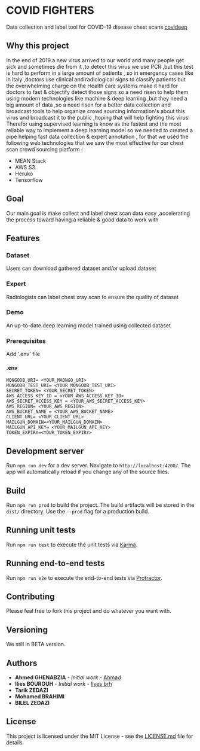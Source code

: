 # COVID FIGHTERS

Data collection and label tool for COVID-19 disease chest scans [covideep](http://www.covideep.net/)

## Why this project

In the end of 2019 a new virus arrived to our world and many people get sick and sometimes die from it ,to detect this virus we use PCR ,but this test is hard to perform in a large amount of patients , so in emergency cases like in italy ,doctors use clinical and radiological signs to classify patients but the overwhelming charge on the Health care systems make it hard for doctors to fast & objectify detect those signs so a need risen to help them using modern technologies like machine & deep learning ,but they need a big amount of data ,so a need risen for a better data collection and broadcast tools to help organize crowd sourcing information's about this virus and broadcast it to the public ,hoping that will help fighting this virus.
Therefor using supervised learning is know as the fastest and the most reliable way to implement a deep learning model so we needed to created a pipe helping fast data collection & expert annotation , for that we used the following web technologies that we saw the most effective for our chest scan crowd sourcing platform :
- MEAN Stack
- AWS S3
- Heruko
- Tensorflow

## Goal
Our main goal is make collect and label chest scan data easy ,accelerating the process toward having a reliable & good data to work with

## Features

 ### Dataset
   Users can download gathered dataset and/or upload dataset
 ### Expert
   Radiologists can label chest xray scan to ensure the quality of dataset 
 ### Demo
  An up-to-date deep learning model trained using collected dataset 

### Prerequisites

Add '.env' file 

#### .env

```
MONGODB_URI= <YOUR_MAONGO_URI>
MONGODB_TEST_URI= <YOUR_MONGODB_TEST_URI>
SECRET_TOKEN= <YOUR_SECRET_TOKEN>
AWS_ACCESS_KEY_ID = <YOUR_AWS_ACCESS_KEY_ID>
AWS_SECRET_ACCESS_KEY = <YOUR_AWS_SECRET_ACCESS_KEY>
AWS_REGION= <YOUR_AWS_REGION>
AWS_BUCKET_NAME = <YOUR_AWS_BUCKET_NAME>
CLIENT_URL= <YOUR_CLIENT_URL>
MAILGUN_DOMAIN=<YOUR_MAILGUN_DOMAIN>
MAILGUN_API_KEY= <YOUR_MAILGUN_API_KEY> 
TOKEN_EXPIRY=<YOUR_TOKEN_EXPIRY>
```

## Development server

Run `npm run dev` for a dev server. Navigate to `http://localhost:4200/`. The app will automatically reload if you change any of the source files.

## Build

Run `npm run prod` to build the project. The build artifacts will be stored in the `dist/` directory. Use the `--prod` flag for a production build.

## Running unit tests

Run `npm run test` to execute the unit tests via [Karma](https://karma-runner.github.io).

## Running end-to-end tests

Run `npm run e2e` to execute the end-to-end tests via [Protractor](http://www.protractortest.org/).

## Contributing

Please feal free to fork this project and do whatever you want with.

## Versioning

We still in BETA version.

## Authors

* **Ahmed GHENABZIA** - *Initial work* - [Ahmad](https://github.com/ahmed3991)
* **Ilies BOUROUH** - *Initial work* - [Ilyes brh](https://github.com/ilyesbrh)
* **Tarik ZEDAZI** 
* **Mohamed BRAHIMI** 
* **BILEL ZEDAZI**

## License

This project is licensed under the MIT License - see the [LICENSE.md](LICENSE.md) file for details

